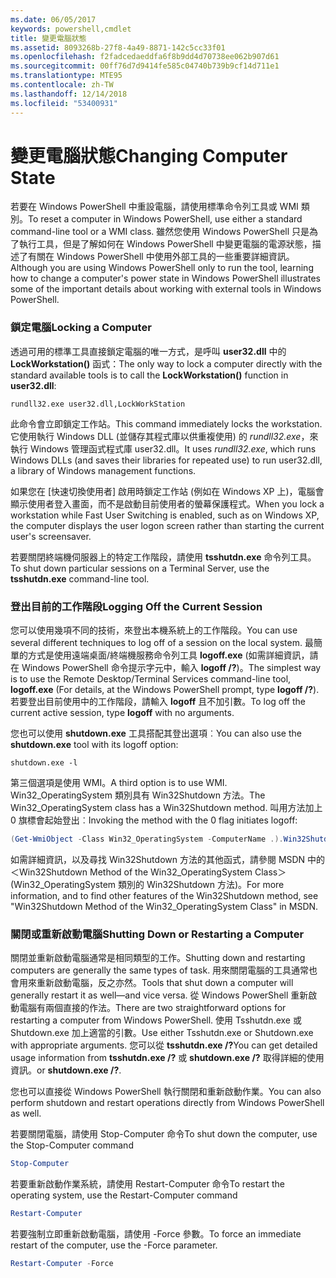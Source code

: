 ```yaml
---
ms.date: 06/05/2017
keywords: powershell,cmdlet
title: 變更電腦狀態
ms.assetid: 8093268b-27f8-4a49-8871-142c5cc33f01
ms.openlocfilehash: f2fadcedaeddfa6f8b9dd4d70738ee062b907d61
ms.sourcegitcommit: 00ff76d7d9414fe585c04740b739b9cf14d711e1
ms.translationtype: MTE95
ms.contentlocale: zh-TW
ms.lasthandoff: 12/14/2018
ms.locfileid: "53400931"
---
```

# <a name="changing-computer-state"></a><span data-ttu-id="d4a05-103">變更電腦狀態</span><span class="sxs-lookup"><span data-stu-id="d4a05-103">Changing Computer State</span></span>

<span data-ttu-id="d4a05-104">若要在 Windows PowerShell 中重設電腦，請使用標準命令列工具或 WMI 類別。</span><span class="sxs-lookup"><span data-stu-id="d4a05-104">To reset a computer in Windows PowerShell, use either a standard command-line tool or a WMI class.</span></span> <span data-ttu-id="d4a05-105">雖然您使用 Windows PowerShell 只是為了執行工具，但是了解如何在 Windows PowerShell 中變更電腦的電源狀態，描述了有關在 Windows PowerShell 中使用外部工具的一些重要詳細資訊。</span><span class="sxs-lookup"><span data-stu-id="d4a05-105">Although you are using Windows PowerShell only to run the tool, learning how to change a computer's power state in Windows PowerShell illustrates some of the important details about working with external tools in Windows PowerShell.</span></span>

### <a name="locking-a-computer"></a><span data-ttu-id="d4a05-106">鎖定電腦</span><span class="sxs-lookup"><span data-stu-id="d4a05-106">Locking a Computer</span></span>

<span data-ttu-id="d4a05-107">透過可用的標準工具直接鎖定電腦的唯一方式，是呼叫 **user32.dll** 中的 **LockWorkstation()** 函式：</span><span class="sxs-lookup"><span data-stu-id="d4a05-107">The only way to lock a computer directly with the standard available tools is to call the **LockWorkstation()** function in **user32.dll**:</span></span>

```
rundll32.exe user32.dll,LockWorkStation
```

<span data-ttu-id="d4a05-108">此命令會立即鎖定工作站。</span><span class="sxs-lookup"><span data-stu-id="d4a05-108">This command immediately locks the workstation.</span></span> <span data-ttu-id="d4a05-109">它使用執行 Windows DLL (並儲存其程式庫以供重複使用) 的 *rundll32.exe*，來執行 Windows 管理函式程式庫 user32.dll。</span><span class="sxs-lookup"><span data-stu-id="d4a05-109">It uses *rundll32.exe*, which runs Windows DLLs (and saves their libraries for repeated use) to run user32.dll, a library of Windows management functions.</span></span>

<span data-ttu-id="d4a05-110">如果您在 [快速切換使用者] 啟用時鎖定工作站 (例如在 Windows XP 上)，電腦會顯示使用者登入畫面，而不是啟動目前使用者的螢幕保護程式。</span><span class="sxs-lookup"><span data-stu-id="d4a05-110">When you lock a workstation while Fast User Switching is enabled, such as on Windows XP, the computer displays the user logon screen rather than starting the current user's screensaver.</span></span>

<span data-ttu-id="d4a05-111">若要關閉終端機伺服器上的特定工作階段，請使用 **tsshutdn.exe** 命令列工具。</span><span class="sxs-lookup"><span data-stu-id="d4a05-111">To shut down particular sessions on a Terminal Server, use the **tsshutdn.exe** command-line tool.</span></span>

### <a name="logging-off-the-current-session"></a><span data-ttu-id="d4a05-112">登出目前的工作階段</span><span class="sxs-lookup"><span data-stu-id="d4a05-112">Logging Off the Current Session</span></span>

<span data-ttu-id="d4a05-113">您可以使用幾項不同的技術，來登出本機系統上的工作階段。</span><span class="sxs-lookup"><span data-stu-id="d4a05-113">You can use several different techniques to log off of a session on the local system.</span></span> <span data-ttu-id="d4a05-114">最簡單的方式是使用遠端桌面/終端機服務命令列工具 **logoff.exe** (如需詳細資訊，請在 Windows PowerShell 命令提示字元中，輸入 **logoff /?**)。</span><span class="sxs-lookup"><span data-stu-id="d4a05-114">The simplest way is to use the Remote Desktop/Terminal Services command-line tool, **logoff.exe** (For details, at the Windows PowerShell prompt, type **logoff /?**).</span></span> <span data-ttu-id="d4a05-115">若要登出目前使用中的工作階段，請輸入 **logoff** 且不加引數。</span><span class="sxs-lookup"><span data-stu-id="d4a05-115">To log off the current active session, type **logoff** with no arguments.</span></span>

<span data-ttu-id="d4a05-116">您也可以使用 **shutdown.exe** 工具搭配其登出選項︰</span><span class="sxs-lookup"><span data-stu-id="d4a05-116">You can also use the **shutdown.exe** tool with its logoff option:</span></span>

```
shutdown.exe -l
```

<span data-ttu-id="d4a05-117">第三個選項是使用 WMI。</span><span class="sxs-lookup"><span data-stu-id="d4a05-117">A third option is to use WMI.</span></span> <span data-ttu-id="d4a05-118">Win32_OperatingSystem 類別具有 Win32Shutdown 方法。</span><span class="sxs-lookup"><span data-stu-id="d4a05-118">The Win32_OperatingSystem class has a Win32Shutdown method.</span></span> <span data-ttu-id="d4a05-119">叫用方法加上 0 旗標會起始登出︰</span><span class="sxs-lookup"><span data-stu-id="d4a05-119">Invoking the method with the 0 flag initiates logoff:</span></span>

```powershell
(Get-WmiObject -Class Win32_OperatingSystem -ComputerName .).Win32Shutdown(0)
```

<span data-ttu-id="d4a05-120">如需詳細資訊，以及尋找 Win32Shutdown 方法的其他函式，請參閱 MSDN 中的＜Win32Shutdown Method of the Win32_OperatingSystem Class＞(Win32_OperatingSystem 類別的 Win32Shutdown 方法)。</span><span class="sxs-lookup"><span data-stu-id="d4a05-120">For more information, and to find other features of the Win32Shutdown method, see "Win32Shutdown Method of the Win32_OperatingSystem Class" in MSDN.</span></span>

### <a name="shutting-down-or-restarting-a-computer"></a><span data-ttu-id="d4a05-121">關閉或重新啟動電腦</span><span class="sxs-lookup"><span data-stu-id="d4a05-121">Shutting Down or Restarting a Computer</span></span>

<span data-ttu-id="d4a05-122">關閉並重新啟動電腦通常是相同類型的工作。</span><span class="sxs-lookup"><span data-stu-id="d4a05-122">Shutting down and restarting computers are generally the same types of task.</span></span> <span data-ttu-id="d4a05-123">用來關閉電腦的工具通常也會用來重新啟動電腦，反之亦然。</span><span class="sxs-lookup"><span data-stu-id="d4a05-123">Tools that shut down a computer will generally restart it as well—and vice versa.</span></span> <span data-ttu-id="d4a05-124">從 Windows PowerShell 重新啟動電腦有兩個直接的作法。</span><span class="sxs-lookup"><span data-stu-id="d4a05-124">There are two straightforward options for restarting a computer from Windows PowerShell.</span></span> <span data-ttu-id="d4a05-125">使用 Tsshutdn.exe 或 Shutdown.exe 加上適當的引數。</span><span class="sxs-lookup"><span data-stu-id="d4a05-125">Use either Tsshutdn.exe or Shutdown.exe with appropriate arguments.</span></span> <span data-ttu-id="d4a05-126">您可以從 **tsshutdn.exe /?**</span><span class="sxs-lookup"><span data-stu-id="d4a05-126">You can get detailed usage information from **tsshutdn.exe /?**</span></span> <span data-ttu-id="d4a05-127">或 **shutdown.exe /?** 取得詳細的使用資訊。</span><span class="sxs-lookup"><span data-stu-id="d4a05-127">or **shutdown.exe /?**.</span></span>

<span data-ttu-id="d4a05-128">您也可以直接從 Windows PowerShell 執行關閉和重新啟動作業。</span><span class="sxs-lookup"><span data-stu-id="d4a05-128">You can also perform shutdown and restart operations directly from Windows PowerShell as well.</span></span>

<span data-ttu-id="d4a05-129">若要關閉電腦，請使用 Stop-Computer 命令</span><span class="sxs-lookup"><span data-stu-id="d4a05-129">To shut down the computer, use the Stop-Computer command</span></span>

```powershell
Stop-Computer
```

<span data-ttu-id="d4a05-130">若要重新啟動作業系統，請使用 Restart-Computer 命令</span><span class="sxs-lookup"><span data-stu-id="d4a05-130">To restart the operating system, use the Restart-Computer command</span></span>

```powershell
Restart-Computer
```

<span data-ttu-id="d4a05-131">若要強制立即重新啟動電腦，請使用 -Force 參數。</span><span class="sxs-lookup"><span data-stu-id="d4a05-131">To force an immediate restart of the computer, use the -Force parameter.</span></span>

```powershell
Restart-Computer -Force
```
